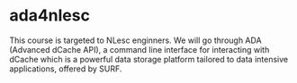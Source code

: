 # ada4nlesc
This course is targeted to NLesc enginners. We will go through ADA (Advanced dCache API), a command line interface for interacting with dCache which is a powerful data storage platform tailored to data intensive applications, offered by SURF.
